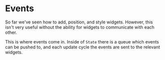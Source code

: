 # Events

So far we've seen how to add, position, and style widgets. However, this isn't very useful without the ability for widgets to communicate with each other.

This is where events come in. Inside of `State` there is a queue which events can be pushed to, and each update cycle the events are sent to the relevant widgets.
